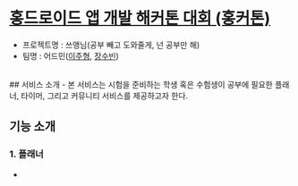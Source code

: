 # <a href="https://www.youtube.com/c/%ED%99%8D%EB%93%9C%EB%A1%9C%EC%9D%B4%EB%93%9C/community">홍드로이드 앱 개발 해커톤 대회 (홍커톤)</a>
 - 프로젝트명 : 쓰앵님(공부 빼고 도와줄게, 넌 공부만 해)
 - 팀명 : 어드민(<a href="https://github.com/yamiblack">이주형</a>, <a href="https://github.com/jsb408">장수빈</a>)
 <br>
## 서비스 소개
 - 본 서비스는 시험을 준비하는 학생 혹은 수험생이 공부에 필요한 플래너, 타이머, 그리고 커뮤니티 서비스를 제공하고자 한다. 
 
## 기능 소개
### 1. 플래너
 - 
 
